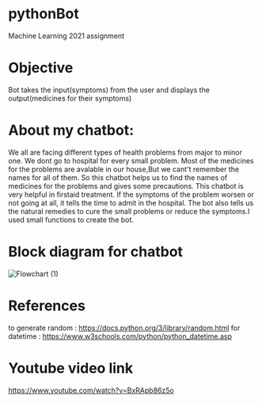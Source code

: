 # pythonBot
Machine Learning 2021 assignment
# Objective
Bot takes the input(symptoms) from the user and  displays the output(medicines for their symptoms)
# About my chatbot:
We all are facing different types of health problems from major to minor one. We dont go to hospital for every small problem. Most of the medicines for the problems are avalable in our house,But we cant't remember the names for all of them. So this chatbot helps us to find the names of medicines for the problems and gives some precautions. This chatbot is very helpful in firstaid treatment. If the symptoms of the problem worsen or not going at all, it tells the time to admit in the hospital. The bot also tells us the natural remedies to cure the small problems or reduce the symptoms.I used small functions to create the bot.
# Block diagram for chatbot
![Flowchart (1)](https://user-images.githubusercontent.com/72965089/96461491-11c1ff00-1242-11eb-9d66-78974252a3cb.png)
# References
to generate random : https://docs.python.org/3/library/random.html
for datetime : https://www.w3schools.com/python/python_datetime.asp
# Youtube video link
https://www.youtube.com/watch?v=BxRApb86z5o





